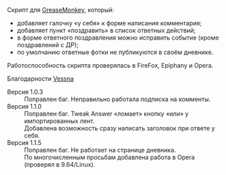 Скрипт для [GreaseMonkey](http://clubs.ya.ru/4611686018427409269/replies.xml?item_no=874), который:

* добавляет галочку «у себя» к форме написания комментария;
* добавляет пункт «поздравить» в список ответных действий;
* в форме ответного поздравления можно исправить событие (кроме поздравлений с ДР);
* по умолчанию ответные фотки не публикуются в своём дневнике.

Работоспособность скрипта проверялась в FireFox, Epiphany и Opera.

Благодарности [Vessna](http://vessna005.ya.ru/)

<dl>
<dt>Версия 1.0.3</dt>
<dd>
Поправлен баг. Неправильно работала подписка на комменты.
</dd>

<dt>Версия 1.1.0</dt>
<dd>
Поправлен баг. Tweak Answer «ломает» кнопку «или» у импортированных лент.<br />
Добавлена возможность сразу написать заголовок при ответе у себя.
</dd>

<dt>Версия 1.1.5</dt>
<dd>
Поправлен баг. Не работает на странице дневника.<br />
По многочисленным просьбам добавлена работа в Opera (проверял в 9.64/Linux).
</dd>
</dl>
